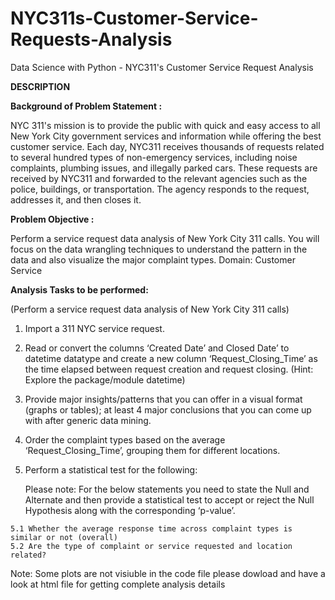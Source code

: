 # NYC311s-Customer-Service-Requests-Analysis
Data Science with Python - NYC311's Customer Service Request Analysis

**DESCRIPTION**

**Background of Problem Statement :**

NYC 311's mission is to provide the public with quick and easy access to all New York City government services and information while offering the best customer service. Each day, NYC311 receives thousands of requests related to several hundred types of non-emergency services, including noise complaints, plumbing issues, and illegally parked cars. These requests are received by NYC311 and forwarded to the relevant agencies such as the police, buildings, or transportation. The agency responds to the request, addresses it, and then closes it.

**Problem Objective :**

Perform a service request data analysis of New York City 311 calls. You will focus on the data wrangling techniques to understand the pattern in the data and also visualize the major complaint types.
Domain: Customer Service

**Analysis Tasks to be performed:**

(Perform a service request data analysis of New York City 311 calls) 

   1. Import a 311 NYC service request.
   2. Read or convert the columns ‘Created Date’ and Closed Date’ to datetime datatype and create a new column ‘Request_Closing_Time’ as the time elapsed between request creation and request closing. (Hint: Explore the package/module datetime)
   3. Provide major insights/patterns that you can offer in a visual format (graphs or tables); at least 4 major conclusions that you can come up with after generic data mining.
   4. Order the complaint types based on the average ‘Request_Closing_Time’, grouping them for different locations.
   5. Perform a statistical test for the following:

      Please note: For the below statements you need to state the Null and Alternate and then provide a statistical test to accept or reject the Null Hypothesis along with the corresponding ‘p-value’.

    5.1 Whether the average response time across complaint types is similar or not (overall)
    5.2 Are the type of complaint or service requested and location related?
   
Note: Some plots are not visiuble in the code file please dowload and have a look at html file for getting complete analysis details
